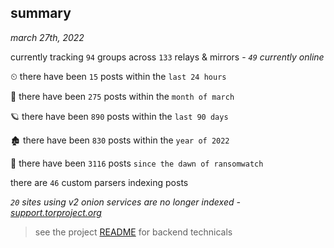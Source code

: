 
## summary
_march 27th, 2022_

currently tracking `94` groups across `133` relays & mirrors - _`49` currently online_

⏲ there have been `15` posts within the `last 24 hours`

🦈 there have been `275` posts within the `month of march`

🪐 there have been `890` posts within the `last 90 days`

🏚 there have been `830` posts within the `year of 2022`

🦕 there have been `3116` posts `since the dawn of ransomwatch`

there are `46` custom parsers indexing posts

_`20` sites using v2 onion services are no longer indexed - [support.torproject.org](https://support.torproject.org/onionservices/v2-deprecation/)_

> see the project [README](https://github.com/thetanz/ransomwatch#ransomwatch--) for backend technicals
